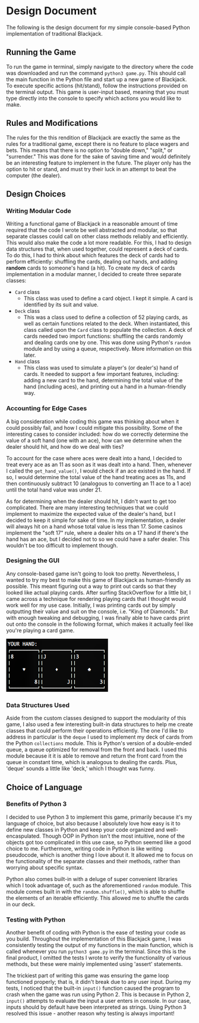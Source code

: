 # Design Document
The following is the design document for my simple console-based Python implementation of traditional Blackjack.

## Running the Game ##
To run the game in terminal, simply navigate to the directory where the code was downloaded and run the command `python3 game.py`. This should call the main function in the Python file and start up a new game of Blackjack. To execute specific actions (hit/stand), follow the instructions provided on the terminal output. This game is user-input based, meaning that you must type directly into the console to specify which actions you would like to make. 

## Rules and Modifications ##
The rules for the this rendition of Blackjack are exactly the same as the rules for a traditional game, except there is no feature to place wagers and bets. This means that there is no option to "double down," "split," or "surrender." This was done for the sake of saving time and would definitely be an interesting feature to implement in the future. The player only has the option to hit or stand, and must try their luck in an attempt to beat the computer (the dealer).

## Design Choices ##
### Writing Modular Code ###
Writing a functional game of Blackjack in a reasonable amount of time required that the code I wrote be well abstracted and modular, so that separate classes could call on other class methods reliably and efficiently. This would also make the code a lot more readable. For this, I had to design data structures that, when used together, could represent a deck of cards. To do this, I had to think about which features the deck of cards had to perform efficiently: shuffling the cards, dealing out hands, and adding **random** cards to someone's hand (a hit). To create my deck of cards implementation in a modular manner, I decided to create three separate classes:
* `Card` class
  * This class was used to define a card object. I kept it simple. A card is identified by its suit and value.
* `Deck` class
  * This was a class used to define a collection of 52 playing cards, as well as certain functions related to the deck. When instantiated, this class called upon the `Card` class to populate the collection. A deck of cards needed two import functions: shuffling the cards randomly and dealing cards one by one. This was done using Python's `random` module and by using a queue, respectively. More information on this later.
* `Hand` class
  * This class was used to simulate a player's (or dealer's) hand of cards. It needed to support a few important features, including: adding a new card to the hand, determining the total value of the hand (including aces), and printing out a hand in a human-friendly way.
  
 ### Accounting for Edge Cases ###
A big consideration while coding this game was thinking about when it could possibly fail, and how I could mitigate this possibility. Some of the interesting cases to consider included: how do we correctly determine the value of a soft hand (one with an ace), how can we determine when the dealer should hit, and how do we deal with ties? 

To account for the case where aces were dealt into a hand, I decided to treat every ace as an 11 as soon as it was dealt into a hand. Then, whenever I called the `get_hand_value()`, I would check if an ace existed in the hand. If so, I would determine the total value of the hand treating aces as 11s, and then continuously subtract 10 (analogous to converting an 11 ace to a 1 ace) until the total hand value was under 21. 

As for determining when the dealer should hit, I didn't want to get too complicated. There are many interesting techniques that we could implement to maximize the expected value of the dealer's hand, but I decided to keep it simple for sake of time. In my implementation, a dealer will always hit on a hand whose total value is less than 17. Some casinos implement the "soft 17" rule, where a dealer hits on a 17 hand if there's the hand has an ace, but I decided not to so we could have a safer dealer. This wouldn't be too difficult to implement though.

### Designing the GUI ###
Any console-based game isn't going to look too pretty. Nevertheless, I wanted to try my best to make this game of Blackjack as human-friendly as possible. This meant figuring out a way to print out cards so that they looked like actual playing cards. After surfing StackOverflow for a little bit, I came across a technique for rendering playing cards that I thought would work well for my use case. Initially, I was printing cards out by simply outputting their value and suit on the console, i.e. "King of Diamonds." But with enough tweaking and debugging, I was finally able to have cards print out onto the console in the following format, which makes it actually feel like you're playing a card game.  

![](https://github.com/parthematics/blackjack-kp/blob/master/images/gui_example.png)
  
### Data Structures Used ###
Aside from the custom classes designed to support the modularity of this game, I also used a few interesting built-in data structures to help me create classes that could perform their operations efficiently. The one I'd like to address in particular is the `deque` I used to implement my deck of cards from the Python `collections` module. This is Python's version of a double-ended queue, a queue optimized for removal from the front and back. I used this module because it it is able to remove and return the front card from the queue in constant time, which is analogous to dealing the cards. Plus, 'deque' sounds a little like 'deck,' which I thought was funny.

## Choice of Language ##
### Benefits of Python 3 ###
I decided to use Python 3 to implement this game, primarily because it's my language of choice, but also because I absolutely love how easy is it to define new classes in Python and keep your code organized and well-encaspulated. Though OOP in Python isn't the most intuitive, none of the objects got too complicated in this use case, so Python seemed like a good choice to me. Furthermore, writing code in Python is like writing pseudocode, which is another thing I love about it. It allowed me to focus on the functionality of the separate classes and their methods, rather than worrying about specific syntax.

Python also comes built-in with a deluge of super convenient libraries which I took advantage of, such as the aforementioned `random` module. This module comes built in with the `random.shuffle()`, which is able to shuffle the elements of an iterable efficiently. This allowed me to shuffle the cards in our deck.

### Testing with Python ###
Another benefit of coding with Python is the ease of testing your code as you build. Throughout the implementation of this Blackjack game, I was consistently testing the output of my functions in the main function, which is called whenever you run `python3 game.py` in the terminal. Since this is the final product, I omitted the tests I wrote to verify the functionality of various methods, but these were mainly implemented using 'assert' statements. 

The trickiest part of writing this game was ensuring the game loop functioned properly; that is, it didn't break due to any user input. During my tests, I noticed that the built-in `input()` function caused the program to crash when the game was run using Python 2. This is because in Python 2, `input()` attempts to evaluate the input a user enters in console. In our case, inputs should by default have been interpreted as strings. Using Python 3 resolved this issue - another reason why testing is always important! 
